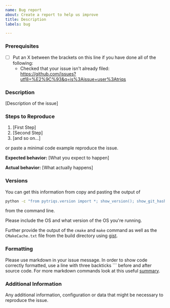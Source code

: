 ```yaml
---
name: Bug report
about: Create a report to help us improve
title: Description
labels: bug

---
```


<!--
NOTE: The issue list is not the place for general questions regarding the usage of the code.
Please consider subscribing to the mailing list instead:
https://groups.google.com/a/flatironinstitute.org/forum/#!forum/triqs
-->

### Prerequisites

* [ ] Put an X between the brackets on this line if you have done all of the following:
    * Checked that your issue isn't already filed: https://github.com/issues?utf8=%E2%9C%93&q=is%3Aissue+user%3Atriqs

### Description

[Description of the issue]

### Steps to Reproduce

1. [First Step]
2. [Second Step]
3. [and so on...]

or paste a minimal code example reproduce the issue.

**Expected behavior:** [What you expect to happen]

**Actual behavior:** [What actually happens]

### Versions

You can get this information from copy and pasting the output of
```bash
python -c "from pytriqs.version import *; show_version(); show_git_hash();"
```
from the command line.

Please include the OS and what version of the OS you're running.

Further provide the output of the `cmake` and `make` command as well as the `CMakeCache.txt` file from the build directory using [gist](http://gist.github.com).

### Formatting

Please use markdown in your issue message. In order to show code correctly formatted, use a line with three backticks \`\`\` before and after source code.
For more markdown commands look at this useful [summary](https://guides.github.com/pdfs/markdown-cheatsheet-online.pdf).

### Additional Information

Any additional information, configuration or data that might be necessary to reproduce the issue.
